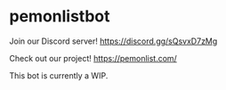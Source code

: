 ﻿# pemonlistbot
Join our Discord server! https://discord.gg/sQsvxD7zMg

Check out our project! https://pemonlist.com/

This bot is currently a WIP.
